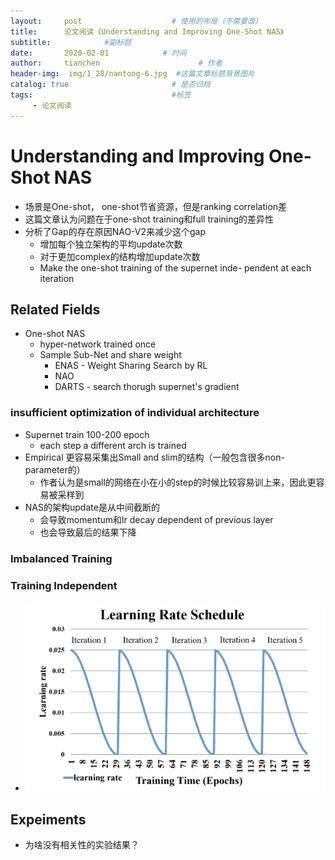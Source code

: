 ```yaml
---
layout:     post                    # 使用的布局（不需要改）
title:      论文阅读《Understanding and Improving One-Shot NAS》           # 标题 
subtitle:            #副标题
date:       2020-02-01            # 时间
author:     tianchen                      # 作者
header-img:  img/1_28/nantong-6.jpg  #这篇文章标题背景图片  
catalog: true                       # 是否归档
tags:                               #标签
     - 论文阅读
---
```


# Understanding and Improving One-Shot NAS

* 场景是One-shot， one-shot节省资源，但是ranking correlation差
* 这篇文章认为问题在于one-shot training和full training的差异性
* 分析了Gap的存在原因NAO-V2来减少这个gap
  * 增加每个独立架构的平均update次数
  * 对于更加complex的结构增加update次数
  * Make the one-shot training of the supernet inde- pendent at each iteration

## Related Fields

* One-shot NAS
  * hyper-network trained once
  * Sample Sub-Net and share weight
    * ENAS - Weight Sharing Search by RL
    * NAO
    * DARTS - search thorugh supernet's gradient

### insufficient optimization of individual architecture
* Supernet train 100-200 epoch 
  * each step a different arch is trained
* Empirical 更容易采集出Small and slim的结构（一般包含很多non-parameter的）
  * 作者认为是small的网络在小在小的step的时候比较容易训上来，因此更容易被采样到
* NAS的架构update是从中间截断的
  * 会导致momentum和lr decay dependent of previous layer
  * 也会导致最后的结果下降

### Imbalanced Training

### Training Independent

* ![](https://github.com/A-suozhang/MyPicBed/raw/master/img/20200201123751.png)

## Expeiments

* 为啥没有相关性的实验结果？